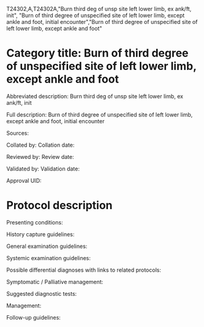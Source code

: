 T24302,A,T24302A,"Burn third deg of unsp site left lower limb, ex ank/ft, init", "Burn of third degree of unspecified site of left lower limb, except ankle and foot, initial encounter","Burn of third degree of unspecified site of left lower limb, except ankle and foot"
# Category title: Burn of third degree of unspecified site of left lower limb, except ankle and foot

Abbreviated description: Burn third deg of unsp site left lower limb, ex ank/ft, init

Full description: Burn of third degree of unspecified site of left lower limb, except ankle and foot, initial encounter

Sources:

Collated by:
Collation date:

Reviewed by:
Review date:

Validated by:
Validation date:

Approval UID:

# Protocol description

Presenting conditions:

History capture guidelines:

General examination guidelines:

Systemic examination guidelines:

Possible differential diagnoses with links to related protocols:

Symptomatic / Palliative management:

Suggested diagnostic tests:

Management:

Follow-up guidelines:

